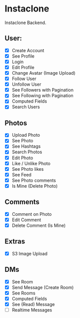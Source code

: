 # Instaclone

Instaclone Backend.

## User:

- [x] Create Account
- [x] See Profile
- [x] Login
- [x] Edit Profile
- [x] Change Avatar (Image Upload)
- [x] Follow User
- [x] Unfollow User
- [x] See Followers with Pagination
- [x] See Following with Pagination
- [x] Computed Fields
- [x] Search Users

## Photos

- [x] Upload Photo
- [x] See Photo
- [x] See Hashtags
- [x] Search Photos
- [x] Edit Photo
- [x] Like / Unlike Photo
- [x] See Photo likes
- [x] See Feed
- [x] See Photo comments
- [x] Is Mine (Delete Photo)

## Comments

- [x] Comment on Photo
- [x] Edit Comment
- [x] Delete Comment (Is Mine)

## Extras

- [x] S3 Image Upload

## DMs

- [x] See Room
- [x] Send Message (Create Room)
- [x] See Rooms
- [x] Computed Fields
- [x] See (Read) Message
- [ ] Realtime Messages
